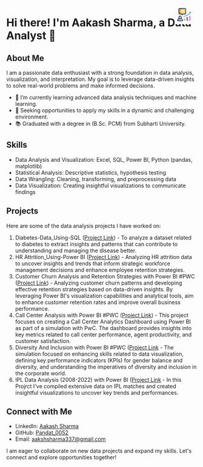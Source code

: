 <div style="position: relative;">
  <img src="https://github.com/Pandat-0052/Pandat-0052/blob/main/strategic-consulting.gif" alt="Small GIF" style="position: absolute; top: 10px; right: 10px; width: 50px; height: 50px;">
</div>


# Hi there! I'm Aakash Sharma, a Data Analyst 👋

## About Me
I am a passionate data enthusiast with a strong foundation in data analysis, visualization, and interpretation. My goal is to leverage data-driven insights to solve real-world problems and make informed decisions.

- 🌱 I’m currently learning advanced data analysis techniques and machine learning.
- 💼 Seeking opportunities to apply my skills in a dynamic and challenging environment.
- 📚 Graduated with a degree in (B.Sc. PCM) from Subharti University.

## Skills
- Data Analysis and Visualization: Excel, SQL, Power BI, Python (pandas, matplotlib)
- Statistical Analysis: Descriptive statistics, hypothesis testing
- Data Wrangling: Cleaning, transforming, and preprocessing data
- Data Visualization: Creating insightful visualizations to communicate findings

## Projects
Here are some of the data analysis projects I have worked on:
1. Diabetes-Data_Using-SQL ([Project Link](https://github.com/Pandat-0052/Diabetes-Data-Analysis-using-SQL)) - To analyze a dataset related to diabetes to extract insights and patterns that can contribute to understanding and managing the disease better.
2. HR Attrition_Using-Power BI ([Project Link](https://github.com/Pandat-0052/HR_Attrition)) - Analyzing HR attrition data to uncover insights and trends that inform strategic workforce management decisions and  enhance employee retention strategies.
3. Customer Churn Analysis and Retention Strategies with Power BI #PWC ([Project Link](https://github.com/Pandat-0052/Customer-Churn-Analysis-and-Retention-Strategies-using-Power-BI-PWC)) - Analyzing customer churn patterns and developing effective retention strategies based on data-driven insights. By leveraging Power BI's visualization capabilities and analytical tools, aim to enhance customer retention rates and improve overall business performance.
4. Call Center Analysis with Power BI #PWC ([Project Link](https://github.com/Pandat-0052/Call_Center_Analysis/blob/main/README.md)) - This project focuses on creating a Call Center Analytics Dashboard using Power BI as part of a simulation with PwC. The dashboard provides insights into key metrics related to call center performance, agent productivity, and customer satisfaction.
5. Diversity And Inclusion with Power BI #PWC ([Project Link](https://github.com/Pandat-0052/Diversity-Inclusion-PWC/blob/main/README.md) - The simulation focused on enhancing skills related to data visualization, defining key performance indicators (KPIs) for gender balance and diversity, and understanding the imperatives of diversity and inclusion in the corporate world.
6. IPL Data Analysis (2008-2022) with Power BI ([Project Link](https://github.com/Pandat-0052/IPL-Analysis-2008-2022/blob/main/README.md) - In this Projrct I've compiled extensive data on IPL matches and created insightful visualizations to uncover key trends and performances.

## Connect with Me
- LinkedIn: [Aakash Sharma](www.linkedin.com/in/aakash-sharma-0052aakash)
- GitHub: [Pandat_0052](https://github.com/Pandat-0052)
- Email: aakshsharma337@gmail.com

I am eager to collaborate on new data projects and expand my skills. Let's connect and explore opportunities together!
